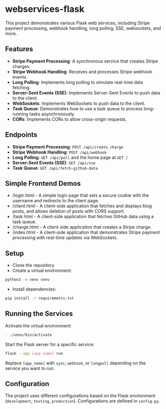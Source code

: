 # webservices-flask

This project demonstrates various Flask web services, including Stripe payment processing, webhook handling, long polling, SSE, websockets, and more.

## Features

- **Stripe Payment Processing**: A synchronous service that creates Stripe charges.
- **Stripe Webhook Handling**: Receives and processes Stripe webhook events.
- **Long Polling**: Implements long polling to simulate real-time data fetching.
- **Server-Sent Events (SSE)**: Implements Server-Sent Events to push data to the client.
- **WebSockets**: Implements WebSockets to push data to the client.
- **Task Queue**: Demonstrates how to use a task queue to process long-running tasks asynchronously.
- **CORs**: Implements CORs to allow cross-origin requests.

## Endpoints

- **Stripe Payment Processing**: `POST /api/create_charge`
- **Stripe Webhook Handling**: `POST /api/webhook`
- **Long Polling**: `GET /api/poll` and the home page at `GET /`
- **Server-Sent Events (SSE)**: `GET /api/sse`
- **Task Queue**: `GET /api/fetch-github-data`

## Simple Frontend Demos

- /login.html - A simple login page that sets a secure cookie with the username and redirects to the client page.
- /client.html - A client-side application that fetches and displays blog posts, and allows deletion of posts with CORS support.
- /task.html - A client-side application that fetches GitHub data using a task queue.
- /charge.html - A client-side application that creates a Stripe charge.
- /index.html - A client-side application that demonstrates Stripe payment processing with real-time updates via WebSockets.

## Setup

- Clone the repository
- Create a virtual environment:

```bash
python3 -m venv venv
```

- Install dependencies:
  
```bash
pip install -r requirements.txt
```

## Running the Services

Activate the virtual environment:

```bash
. ./venv/bin/activate
```

Start the Flask server for a specific service:

```bash
flask --app [app_name] run
```

Replace `[app_name]` with `sync`, `webhook`, or `longpoll` depending on the service you want to run.

## Configuration

The project uses different configurations based on the Flask environment (`development`, `testing`, `production`). Configurations are defined in `config.py`.
